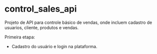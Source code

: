 # control_sales_api

Projeto de API para controle básico de vendas, onde incluem cadastro de usuarios, cliente, produtos e vendas.

Primeira etapa:
- Cadastro do usuário e login na plataforma.

